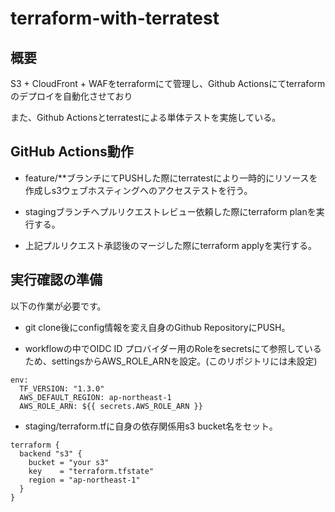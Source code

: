 # terraform-with-terratest


## 概要

S3 + CloudFront + WAFをterraformにて管理し、Github Actionsにてterraformのデプロイを自動化させており

また、Github Actionsとterratestによる単体テストを実施している。


## GitHub Actions動作

- feature/**ブランチにてPUSHした際にterratestにより一時的にリソースを作成しs3ウェブホスティングへのアクセステストを行う。


- stagingブランチへプルリクエストレビュー依頼した際にterraform planを実行する。


- 上記プルリクエスト承認後のマージした際にterraform applyを実行する。



## 実行確認の準備

以下の作業が必要です。


- git clone後にconfig情報を変え自身のGithub RepositoryにPUSH。

- workflowの中でOIDC ID プロバイダー用のRoleをsecretsにて参照しているため、settingsからAWS_ROLE_ARNを設定。(このリポジトリには未設定)



```
env:
  TF_VERSION: "1.3.0"
  AWS_DEFAULT_REGION: ap-northeast-1
  AWS_ROLE_ARN: ${{ secrets.AWS_ROLE_ARN }} 
```

- staging/terraform.tfに自身の依存関係用s3 bucket名をセット。


```
terraform {
  backend "s3" {
    bucket = "your s3" 
    key    = "terraform.tfstate"
    region = "ap-northeast-1"
  }
}
```

